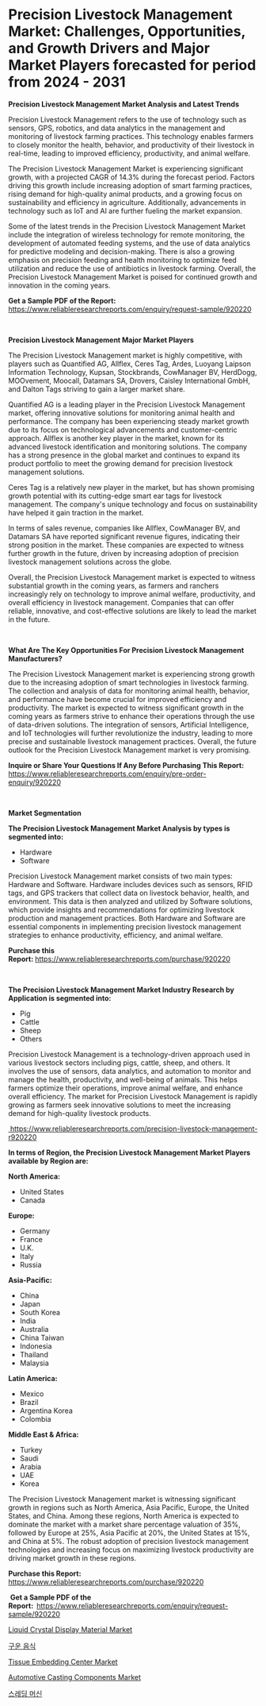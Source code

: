 <p><h1>Precision Livestock Management Market: Challenges, Opportunities, and Growth Drivers and Major Market Players forecasted for period from 2024 - 2031</h1></p><p><strong>Precision Livestock Management Market Analysis and Latest Trends</strong></p>
<p><p>Precision Livestock Management refers to the use of technology such as sensors, GPS, robotics, and data analytics in the management and monitoring of livestock farming practices. This technology enables farmers to closely monitor the health, behavior, and productivity of their livestock in real-time, leading to improved efficiency, productivity, and animal welfare.</p><p>The Precision Livestock Management Market is experiencing significant growth, with a projected CAGR of 14.3% during the forecast period. Factors driving this growth include increasing adoption of smart farming practices, rising demand for high-quality animal products, and a growing focus on sustainability and efficiency in agriculture. Additionally, advancements in technology such as IoT and AI are further fueling the market expansion.</p><p>Some of the latest trends in the Precision Livestock Management Market include the integration of wireless technology for remote monitoring, the development of automated feeding systems, and the use of data analytics for predictive modeling and decision-making. There is also a growing emphasis on precision feeding and health monitoring to optimize feed utilization and reduce the use of antibiotics in livestock farming. Overall, the Precision Livestock Management Market is poised for continued growth and innovation in the coming years.</p></p>
<p><strong>Get a Sample PDF of the Report:&nbsp;</strong> <a href="https://www.reliableresearchreports.com/enquiry/request-sample/920220">https://www.reliableresearchreports.com/enquiry/request-sample/920220</a></p>
<p>&nbsp;</p>
<p><strong>Precision Livestock Management Major Market Players</strong></p>
<p><p>The Precision Livestock Management market is highly competitive, with players such as Quantified AG, Allflex, Ceres Tag, Ardes, Luoyang Laipson Information Technology, Kupsan, Stockbrands, CowManager BV, HerdDogg, MOOvement, Moocall, Datamars SA, Drovers, Caisley International GmbH, and Dalton Tags striving to gain a larger market share.</p><p>Quantified AG is a leading player in the Precision Livestock Management market, offering innovative solutions for monitoring animal health and performance. The company has been experiencing steady market growth due to its focus on technological advancements and customer-centric approach. Allflex is another key player in the market, known for its advanced livestock identification and monitoring solutions. The company has a strong presence in the global market and continues to expand its product portfolio to meet the growing demand for precision livestock management solutions.</p><p>Ceres Tag is a relatively new player in the market, but has shown promising growth potential with its cutting-edge smart ear tags for livestock management. The company's unique technology and focus on sustainability have helped it gain traction in the market. </p><p>In terms of sales revenue, companies like Allflex, CowManager BV, and Datamars SA have reported significant revenue figures, indicating their strong position in the market. These companies are expected to witness further growth in the future, driven by increasing adoption of precision livestock management solutions across the globe.</p><p>Overall, the Precision Livestock Management market is expected to witness substantial growth in the coming years, as farmers and ranchers increasingly rely on technology to improve animal welfare, productivity, and overall efficiency in livestock management. Companies that can offer reliable, innovative, and cost-effective solutions are likely to lead the market in the future.</p></p>
<p>&nbsp;</p>
<p><strong>What Are The Key Opportunities For Precision Livestock Management Manufacturers?</strong></p>
<p><p>The Precision Livestock Management market is experiencing strong growth due to the increasing adoption of smart technologies in livestock farming. The collection and analysis of data for monitoring animal health, behavior, and performance have become crucial for improved efficiency and productivity. The market is expected to witness significant growth in the coming years as farmers strive to enhance their operations through the use of data-driven solutions. The integration of sensors, Artificial Intelligence, and IoT technologies will further revolutionize the industry, leading to more precise and sustainable livestock management practices. Overall, the future outlook for the Precision Livestock Management market is very promising.</p></p>
<p><strong>Inquire or Share Your Questions If Any Before Purchasing This Report:</strong> <a href="https://www.reliableresearchreports.com/enquiry/pre-order-enquiry/920220">https://www.reliableresearchreports.com/enquiry/pre-order-enquiry/920220</a></p>
<p>&nbsp;</p>
<p><strong>Market Segmentation</strong></p>
<p><strong>The Precision Livestock Management Market Analysis by types is segmented into:</strong></p>
<p><ul><li>Hardware</li><li>Software</li></ul></p>
<p><p>Precision Livestock Management market consists of two main types: Hardware and Software. Hardware includes devices such as sensors, RFID tags, and GPS trackers that collect data on livestock behavior, health, and environment. This data is then analyzed and utilized by Software solutions, which provide insights and recommendations for optimizing livestock production and management practices. Both Hardware and Software are essential components in implementing precision livestock management strategies to enhance productivity, efficiency, and animal welfare.</p></p>
<p><strong>Purchase this Report:&nbsp;</strong><a href="https://www.reliableresearchreports.com/purchase/920220">https://www.reliableresearchreports.com/purchase/920220</a></p>
<p>&nbsp;</p>
<p><strong>The Precision Livestock Management Market Industry Research by Application is segmented into:</strong></p>
<p><ul><li>Pig</li><li>Cattle</li><li>Sheep</li><li>Others</li></ul></p>
<p><p>Precision Livestock Management is a technology-driven approach used in various livestock sectors including pigs, cattle, sheep, and others. It involves the use of sensors, data analytics, and automation to monitor and manage the health, productivity, and well-being of animals. This helps farmers optimize their operations, improve animal welfare, and enhance overall efficiency. The market for Precision Livestock Management is rapidly growing as farmers seek innovative solutions to meet the increasing demand for high-quality livestock products.</p></p>
<p><a href="https://www.reliableresearchreports.com/precision-livestock-management-r920220">&nbsp;https://www.reliableresearchreports.com/precision-livestock-management-r920220</a></p>
<p><strong>In terms of Region, the Precision Livestock Management Market Players available by Region are:</strong></p>
<p>
    <p> <strong> North America: </strong>
        <ul>
            <li>United States</li>
            <li>Canada</li>
        </ul>
        </p> 
    <p> <strong> Europe: </strong>
        <ul>
            <li>Germany</li>
            <li>France</li>
            <li>U.K.</li>
            <li>Italy</li>
            <li>Russia</li>
        </ul>
        </p> 
    <p> <strong> Asia-Pacific: </strong>
        <ul>
            <li>China</li>
            <li>Japan</li>
            <li>South Korea</li>
            <li>India</li>
            <li>Australia</li>
            <li>China Taiwan</li>
            <li>Indonesia</li>
            <li>Thailand</li>
            <li>Malaysia</li>
        </ul>
        </p> 
    <p> <strong> Latin America: </strong>
        <ul>
            <li>Mexico</li>
            <li>Brazil</li>
            <li>Argentina Korea</li>
            <li>Colombia</li>
        </ul>
        </p> 
    <p> <strong> Middle East & Africa: </strong>
        <ul>
            <li>Turkey</li>
            <li>Saudi</li>
            <li>Arabia</li>
            <li>UAE</li>
            <li>Korea</li>
        </ul>
    </p>
    </p>
<p><p>The Precision Livestock Management market is witnessing significant growth in regions such as North America, Asia Pacific, Europe, the United States, and China. Among these regions, North America is expected to dominate the market with a market share percentage valuation of 35%, followed by Europe at 25%, Asia Pacific at 20%, the United States at 15%, and China at 5%. The robust adoption of precision livestock management technologies and increasing focus on maximizing livestock productivity are driving market growth in these regions.</p></p>
<p><strong>Purchase this Report: </strong><a href="https://www.reliableresearchreports.com/purchase/920220">https://www.reliableresearchreports.com/purchase/920220</a></p>
<p>&nbsp;<strong>Get a Sample PDF of the Report:&nbsp;&nbsp;</strong><a href="https://www.reliableresearchreports.com/enquiry/request-sample/920220">https://www.reliableresearchreports.com/enquiry/request-sample/920220</a></p>
<p><strong></strong></p>
<p><p><a href="https://www.linkedin.com/pulse/liquid-crystal-display-material-market-share-evolution-growth-sk9he">Liquid Crystal Display Material Market</a></p><p><a href="https://github.com/iansanftyord09878/Market-Research-Report-List-1/blob/main/194332651965.md">구운 음식</a></p><p><a href="https://github.com/yemakinde/Market-Research-Report-List-2/blob/main/tissue-embedding-center-market.md">Tissue Embedding Center Market</a></p><p><a href="https://github.com/jsmusil/Market-Research-Report-List-3/blob/main/automotive-casting-components-market.md">Automotive Casting Components Market</a></p><p><a href="https://github.com/TitusBoyer1/Market-Research-Report-List-1/blob/main/436805451966.md">스레딩 머신</a></p></p>
